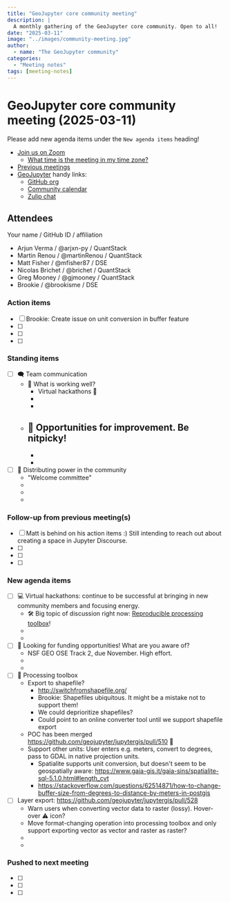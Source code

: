 ```yaml
---
title: "GeoJupyter core community meeting"
description: |
  A monthly gathering of the GeoJupyter core community. Open to all!
date: "2025-03-11"
image: "../images/community-meeting.jpg"
author:
  - name: "The GeoJupyter community"
categories:
  - "Meeting notes"
tags: [meeting-notes]
---
```


# GeoJupyter core community meeting (2025-03-11)

Please add new agenda items under the `New agenda items` heading!

- [Join us on Zoom](https://berkeley.zoom.us/j/99659397059?pwd=519zZJlcAa1TCyJWRYyYbaYDfuaXNo.1)
  - [What time is the meeting in my time zone?](https://dateful.com/convert/utc?t=4pm)
- [Previous meetings](https://geojupyter.org/blog/#category=Meeting%20notes)
- [GeoJupyter](https://geojupyter.org) handy links:
  - [GitHub org](https://github.com/geojupyter)
  - [Community calendar](https://geojupyter.org/calendar.html)
  - [Zulip chat](https://jupyter.zulipchat.com/#narrow/channel/471314-geojupyter)


## Attendees

Your name / GitHub ID / affiliation

* Arjun Verma / \@arjxn-py / QuantStack
* Martin Renou / \@martinRenou / QuantStack
* Matt Fisher / \@mfisher87 / DSE
* Nicolas Brichet / \@brichet / QuantStack
* Greg Mooney / \@gjmooney / QuantStack
* Brookie / \@brookisme / DSE

### Action items

- [ ] Brookie: Create issue on unit conversion in buffer feature
- [ ]
- [ ]
- [ ]


### Standing items

- [ ] :left_speech_bubble: Team communication
    - :tada: What is working well?
        - Virtual hackathons :rocket:
        -
        -
    - :wrench: Opportunities for improvement. Be nitpicky!
        -
        -
        -
- [ ] :muscle: Distributing power in the community
    - "Welcome committee"
    -
    -
    -


### Follow-up from previous meeting(s)

- [ ] Matt is behind on his action items :) Still intending to reach out about creating a space in Jupyter Discourse.
- [ ]
- [ ]
- [ ]


### New agenda items

- [ ] :computer: Virtual hackathons: continue to be successful at bringing in new community members and focusing energy.
    - :hammer_and_wrench: Big topic of discussion right now: [Reproducible processing toolbox](https://github.com/geojupyter/jupytergis/issues/519)!
    -
    -
- [ ] :money_mouth_face: Looking for funding opportunities! What are you aware of?
    - NSF GEO OSE Track 2, due November. High effort.
    -
    -
- [ ] :wrench: Processing toolbox
    - Export to shapefile?
        - http://switchfromshapefile.org/
        - Brookie: Shapefiles ubiquitous. It might be a mistake not to support them!
        - We could deprioritize shapefiles?
        - Could point to an online converter tool until we support shapefile export
    - POC has been merged https://github.com/geojupyter/jupytergis/pull/510 :tada:
    - Support other units: User enters e.g. meters, convert to degrees, pass to GDAL in native projection units.
        - Spatialite supports unit conversion, but doesn't seem to be geospatially aware: <https://www.gaia-gis.it/gaia-sins/spatialite-sql-5.1.0.html#length_cvt>
        - <https://stackoverflow.com/questions/62514871/how-to-change-buffer-size-from-degrees-to-distance-by-meters-in-postgis>
- [ ] Layer export: <https://github.com/geojupyter/jupytergis/pull/528>
    - Warn users when converting vector data to raster (lossy). Hover-over :warning: icon?
    - Move format-changing operation into processing toolbox and only support exporting vector as vector and raster as raster?
    -
    -


### Pushed to next meeting

- [ ]
- [ ]
- [ ]

